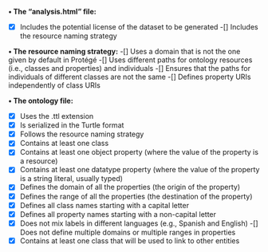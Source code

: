 **• The “analysis.html” file:**
-[x] Includes the potential license of the dataset to be generated
-[] Includes the resource naming strategy

**• The resource naming strategy:**
-[] Uses a domain that is not the one given by default in Protégé
-[] Uses different paths for ontology resources (i.e., classes and properties) and individuals
-[] Ensures that the paths for individuals of different classes are not the same
-[] Defines property URIs independently of class URIs

**• The ontology file:**
-[x] Uses the .ttl extension
-[x] Is serialized in the Turtle format
-[x] Follows the resource naming strategy
-[x] Contains at least one class
-[x] Contains at least one object property (where the value of the property is a resource)
-[x] Contains at least one datatype property (where the value of the property is a string literal, usually typed)
-[x] Defines the domain of all the properties (the origin of the property)
-[x] Defines the range of all the properties (the destination of the property)
-[x] Defines all class names starting with a capital letter
-[x] Defines all property names starting with a non-capital letter
-[x] Does not mix labels in different languages (e.g., Spanish and English)
-[] Does not define multiple domains or multiple ranges in properties
-[x] Contains at least one class that will be used to link to other entities
